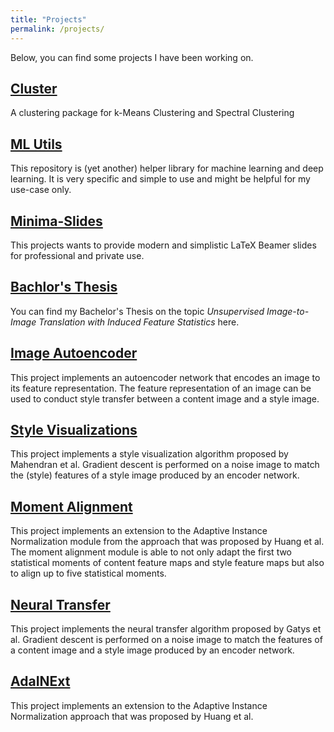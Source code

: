 ```yaml
---
title: "Projects"
permalink: /projects/
---
```


Below, you can find some projects I have been working on.


## [Cluster](/projects/cluster)
A clustering package for k-Means Clustering and Spectral Clustering

## [ML Utils](/projects/ml-utils)
This repository is (yet another) helper library for machine learning and deep learning. 
It is very specific and simple to use and might be helpful for my use-case only.

## [Minima-Slides](/projects/minima-slides)
This projects wants to provide modern and simplistic LaTeX Beamer slides for professional and private use.

## [Bachlor's Thesis](/projects/bsc-thesis)

You can find my Bachelor's Thesis on the topic *Unsupervised Image-to-Image Translation with 
Induced Feature Statistics* here.

## [Image Autoencoder](/projects/image-autoencoder)

This project implements an autoencoder network that encodes an image to its feature 
representation. The feature representation of an image can be used to conduct style 
transfer between a content image and a style image.

## [Style Visualizations](/projects/style-visualizations)
This project implements a style visualization algorithm proposed by Mahendran et al. 
Gradient descent is performed on a noise image to
match the (style) features of a style image produced by an encoder network. 

## [Moment Alignment](/projects/moment-alignment)
This project implements an extension to the Adaptive Instance Normalization module from the approach that was proposed by Huang et al. The moment alignment module is able to not only adapt the first two statistical moments of content feature maps and style feature maps but also to align up to five statistical moments.

## [Neural Transfer](/projects/neural-transfer)
This project implements the neural transfer algorithm proposed by Gatys et al. Gradient descent is performed on a noise image to match the features of a content image and a style image produced by an encoder network.

## [AdaINExt](/projects/ada-in-ext)
This project implements an extension to the Adaptive Instance Normalization approach that was proposed by Huang et al.


